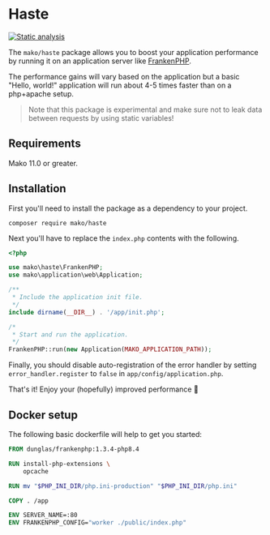 # Haste

[![Static analysis](https://github.com/mako-framework/haste/actions/workflows/static-analysis.yml/badge.svg)](https://github.com/mako-framework/haste/actions/workflows/static-analysis.yml)

The `mako/haste` package allows you to boost your application performance by running it on an application server like [FrankenPHP](https://frankenphp.dev/).

The performance gains will vary based on the application but a basic "Hello, world!" application will run about 4-5 times faster than on a php+apache setup.

> Note that this package is experimental and make sure not to leak data between requests by using static variables!

## Requirements

Mako 11.0 or greater.

## Installation

First you'll need to install the package as a dependency to your project.

```
composer require mako/haste
```

Next you'll have to replace the `index.php` contents with the following.

```php
<?php

use mako\haste\FrankenPHP;
use mako\application\web\Application;

/**
 * Include the application init file.
 */
include dirname(__DIR__) . '/app/init.php';

/*
 * Start and run the application.
 */
FrankenPHP::run(new Application(MAKO_APPLICATION_PATH));
```

Finally, you should disable auto-registration of the error handler by setting `error_handler.register` to `false` in `app/config/application.php`.

That's it! Enjoy your (hopefully) improved performance 🎉

## Docker setup

The following basic dockerfile will help to get you started:

```dockerfile
FROM dunglas/frankenphp:1.3.4-php8.4

RUN install-php-extensions \
    opcache

RUN mv "$PHP_INI_DIR/php.ini-production" "$PHP_INI_DIR/php.ini"

COPY . /app

ENV SERVER_NAME=:80
ENV FRANKENPHP_CONFIG="worker ./public/index.php"
```
